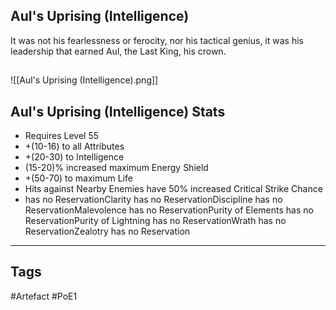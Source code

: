 ## Aul's Uprising (Intelligence)
It was not his fearlessness or ferocity, nor his tactical genius,
it was his leadership that earned Aul, the Last King, his crown.
##
![[Aul's Uprising (Intelligence).png]]
## Aul's Uprising (Intelligence) Stats
- Requires Level 55
- +(10-16) to all Attributes
- +(20-30) to Intelligence
- (15-20)% increased maximum Energy Shield
- +(50-70) to maximum Life
- Hits against Nearby Enemies have 50% increased Critical Strike Chance
- has no ReservationClarity has no ReservationDiscipline has no ReservationMalevolence has no ReservationPurity of Elements has no ReservationPurity of Lightning has no ReservationWrath has no ReservationZealotry has no Reservation


---
## Tags
#Artefact
#PoE1